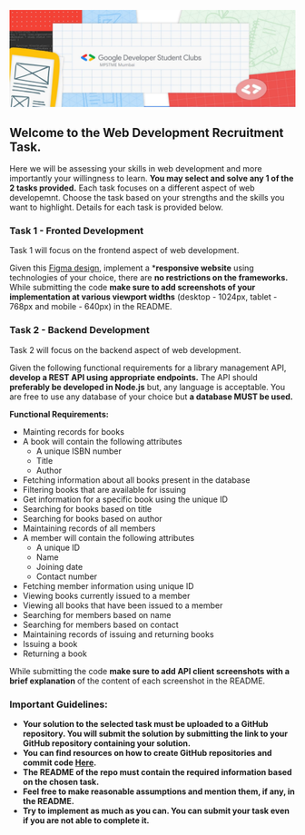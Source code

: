 ![](https://raw.githubusercontent.com/GDSC-NMIMS-MPSTME-Mumbai/Web-Dev-Recruitment-Task-22/main/GDSC%20MPSTME%20logo.png)
## Welcome to the Web Development Recruitment Task.

Here we will be assessing your skills in web development and more importantly your willingness to learn. **You may select and solve any 1 of the 2 tasks provided.** Each task focuses on a different aspect of web developemnt. Choose the task based on your strengths and the skills you want to highlight. Details for each task is provided below.

### Task 1 - Fronted Development

Task 1 will focus on the frontend aspect of web development.

Given this [Figma design](https://www.figma.com/file/xzrHVfGwkvjPdf2PvU61Je/GDSC-Web-Dev-Phase-1-Task?node-id=1%3A3), implement a ***responsive website** using technologies of your choice, there are **no restrictions on the frameworks.**
While submitting the code **make sure to add screenshots of your implementation at various viewport widths** (desktop - 1024px, tablet - 768px and mobile - 640px) in the README.

### Task 2 - Backend Development

Task 2 will focus on the backend aspect of web development.

Given the following functional requirements for a library management API, **develop a REST API using appropriate endpoints.** The API should **preferably be developed in Node.js** but, any language is acceptable. You are free to use any database of your choice but **a database MUST be used.**

**Functional Requirements:**
- Mainting records for books
- A book will contain the following attributes
    - A unique ISBN number
    - Title
    - Author
- Fetching information about all books present in the database
- Filtering books that are available for issuing
- Get information for a specific book using the unique ID
- Searching for books based on title
- Searching for books based on author
- Maintaining records of all members
- A member will contain the following attributes
    - A unique ID
    - Name
    - Joining date
    - Contact number
- Fetching member information using unique ID
- Viewing books currently issued to a member
- Viewing all books that have been issued to a member
- Searching for members based on name
- Searching for members based on contact
- Maintaining records of issuing and returning books
- Issuing a book
- Returning a book

While submitting the code **make sure to add API client screenshots with a brief explanation** of the content of each screenshot in the README.

### Important Guidelines:
- **Your solution to the selected task must be uploaded to a GitHub repository. You will submit the solution by submitting the link to your GitHub repository containing your solution.**
- **You can find resources on how to create GitHub repositories and commit code [Here](https://rogerdudler.github.io/git-guide/).**
- **The README of the repo must contain the required information based on the chosen task.**
- **Feel free to make reasonable assumptions and mention them, if any, in the README.**
- **Try to implement as much as you can. You can submit your task even if you are not able to complete it.**
